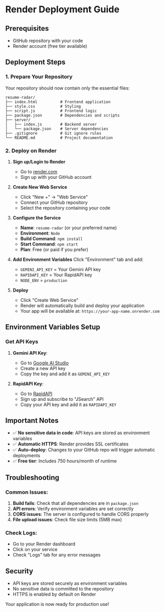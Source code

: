 # Render Deployment Guide

## Prerequisites
- GitHub repository with your code
- Render account (free tier available)

## Deployment Steps

### 1. Prepare Your Repository
Your repository should now contain only the essential files:
```
resume-radar/
├── index.html          # Frontend application
├── style.css           # Styling
├── script.js           # Frontend logic
├── package.json        # Dependencies and scripts
├── server/
│   ├── index.js        # Backend server
│   └── package.json    # Server dependencies
├── .gitignore          # Git ignore rules
└── README.md           # Project documentation
```

### 2. Deploy on Render

1. **Sign up/Login to Render**
   - Go to [render.com](https://render.com)
   - Sign up with your GitHub account

2. **Create New Web Service**
   - Click "New +" → "Web Service"
   - Connect your GitHub repository
   - Select the repository containing your code

3. **Configure the Service**
   - **Name**: `resume-radar` (or your preferred name)
   - **Environment**: `Node`
   - **Build Command**: `npm install`
   - **Start Command**: `npm start`
   - **Plan**: Free (or paid if you prefer)

4. **Add Environment Variables**
   Click "Environment" tab and add:
   - `GEMINI_API_KEY` = Your Gemini API key
   - `RAPIDAPI_KEY` = Your RapidAPI key
   - `NODE_ENV` = `production`

5. **Deploy**
   - Click "Create Web Service"
   - Render will automatically build and deploy your application
   - Your app will be available at: `https://your-app-name.onrender.com`

## Environment Variables Setup

### Get API Keys

1. **Gemini API Key**:
   - Go to [Google AI Studio](https://makersuite.google.com/app/apikey)
   - Create a new API key
   - Copy the key and add it as `GEMINI_API_KEY`

2. **RapidAPI Key**:
   - Go to [RapidAPI](https://rapidapi.com)
   - Sign up and subscribe to "JSearch" API
   - Copy your API key and add it as `RAPIDAPI_KEY`

## Important Notes

- ✅ **No sensitive data in code**: API keys are stored as environment variables
- ✅ **Automatic HTTPS**: Render provides SSL certificates
- ✅ **Auto-deploy**: Changes to your GitHub repo will trigger automatic deployments
- ✅ **Free tier**: Includes 750 hours/month of runtime

## Troubleshooting

### Common Issues:

1. **Build fails**: Check that all dependencies are in `package.json`
2. **API errors**: Verify environment variables are set correctly
3. **CORS issues**: The server is configured to handle CORS properly
4. **File upload issues**: Check file size limits (5MB max)

### Check Logs:
- Go to your Render dashboard
- Click on your service
- Check "Logs" tab for any error messages

## Security
- API keys are stored securely as environment variables
- No sensitive data is committed to the repository
- HTTPS is enabled by default on Render

Your application is now ready for production use!
